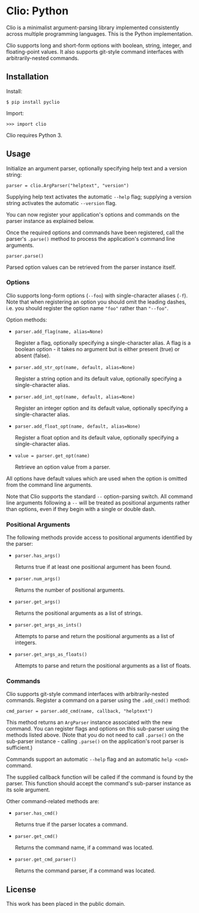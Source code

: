 
# Clio: Python

Clio is a minimalist argument-parsing library implemented consistently across multiple programming languages. This is the Python implementation.

Clio supports long and short-form options with boolean, string, integer, and floating-point values. It also supports git-style command interfaces with arbitrarily-nested commands.


## Installation

Install:

    $ pip install pyclio

Import:

    >>> import clio

Clio requires Python 3.


## Usage

Initialize an argument parser, optionally specifying help text and a version
string:

    parser = clio.ArgParser("helptext", "version")

Supplying help text activates the automatic `--help` flag; supplying a version string activates the automatic `--version` flag.

You can now register your application's options and commands on the parser instance as explained below.

Once the required options and commands have been registered, call the parser's `.parse()` method to process the application's command line arguments.

    parser.parse()

Parsed option values can be retrieved from the parser instance itself.


### Options

Clio supports long-form options (`--foo`) with single-character aliases (`-f`). Note that when registering an option you should omit the leading dashes, i.e. you should register the option name `"foo"` rather than `"--foo"`.

Option methods:

*   `parser.add_flag(name, alias=None)`

    Register a flag, optionally specifying a single-character alias. A flag is a boolean option - it takes no argument but is either present (true) or absent (false).

*   `parser.add_str_opt(name, default, alias=None)`

    Register a string option and its default value, optionally specifying a
    single-character alias.

*   `parser.add_int_opt(name, default, alias=None)`

    Register an integer option and its default value, optionally specifying a
    single-character alias.

*   `parser.add_float_opt(name, default, alias=None)`

    Register a float option and its default value, optionally specifying a
    single-character alias.

*   `value = parser.get_opt(name)`

    Retrieve an option value from a parser.

All options have default values which are used when the option is omitted from the command line arguments.

Note that Clio supports the standard `--` option-parsing switch. All command line arguments following a `--` will be treated as positional arguments rather than options, even if they begin with a single or double dash.


### Positional Arguments

The following methods provide access to positional arguments identified by the parser:

*   `parser.has_args()`

    Returns true if at least one positional argument has been found.

*   `parser.num_args()`

    Returns the number of positional arguments.

*   `parser.get_args()`

    Returns the positional arguments as a list of strings.

*   `parser.get_args_as_ints()`

    Attempts to parse and return the positional arguments as a list of integers.

*   `parser.get_args_as_floats()`

    Attempts to parse and return the positional arguments as a list of floats.


### Commands

Clio supports git-style command interfaces with arbitrarily-nested commands. Register a command on a parser using the `.add_cmd()` method:

    cmd_parser = parser.add_cmd(name, callback, "helptext")

This method returns an `ArgParser` instance associated with the new command. You can register flags and options on this sub-parser using the methods listed above. (Note that you do not need to call `.parse()` on the sub-parser instance - calling `.parse()` on the application's root parser is sufficient.)

Commands support an automatic `--help` flag and an automatic `help <cmd>` command.

The supplied callback function will be called if the command is found by the parser. This function should accept the command's sub-parser instance as its sole argument.

Other command-related methods are:

*   `parser.has_cmd()`

    Returns true if the parser locates a command.

*   `parser.get_cmd()`

    Returns the command name, if a command was located.

*   `parser.get_cmd_parser()`

    Returns the command parser, if a command was located.


## License

This work has been placed in the public domain.

